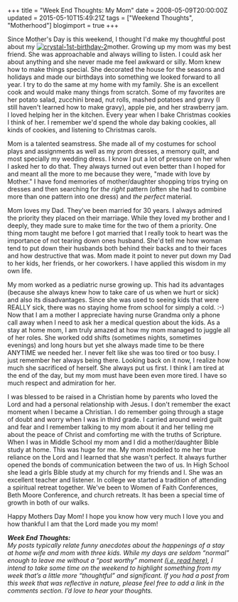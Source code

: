 +++
title = "Week End Thoughts: My Mom"
date = 2008-05-09T20:00:00Z
updated = 2015-05-10T15:49:21Z
tags = ["Weekend Thoughts", "Motherhood"]
blogimport = true 
+++

Since Mother's Day is this weekend, I thought I'd make my thoughtful post about my [![crystal-1st-birthday-2](https://latc.s3.amazonaws.com/wp-content/uploads/2008/05/crystal-1st-birthday-2-300x296.jpg "crystal-1st-birthday-2")](https://latc.s3.amazonaws.com/wp-content/uploads/2008/05/crystal-1st-birthday-2.jpg)mother.  Growing up my mom was my best friend.  She was approachable and always willing to listen.  I could ask her about anything and she never made me feel awkward or silly. Mom knew how to make things special.   She decorated the house for the seasons and holidays and made our birthdays into something we looked forward to all year.  I try to do the same at my home with my family.    She is an excellent cook and would make many things from scratch.  Some of my favorites are her potato salad, zucchini bread, nut rolls,  mashed potatoes and gravy (I still haven't learned how to make gravy), apple pie, and her strawberry jam.   I loved helping her in the kitchen.  Every year when I bake Christmas cookies I think of her.  I remember we'd spend the whole day baking cookies, all kinds of cookies, and listening to Christmas carols.

Mom is a talented seamstress.  She made all of my costumes for school plays and assignments as well as my prom dresses, a memory quilt, and most specially my wedding dress.  I know I put a lot of pressure on her when I asked her to do that.  They always turned out even better than I hoped for and meant all the more to me because they were, "made with love by Mother."  I have fond memories of mother/daughter shopping trips trying on dresses and then searching for _the right_ pattern (often she had to combine more than one pattern into one dress) and _the perfect_ material.  

Mom loves my Dad.  They've been married for 30 years.  I always admired the priority they placed on their marriage.  While they loved my brother and I deeply, they made sure to make time for the two of them a priority.  One thing mom taught me before I got married that I really took to heart was the importance of not tearing down ones husband.  She'd tell me how woman tend to put down their husbands both behind their backs and to their faces and how destructive that was.  Mom made it point to never put down my Dad to her kids, her friends, or her coworkers.   I have applied this wisdom in my own life.  

My mom worked as a pediatric nurse growing up.  This had its advantages (because she always knew how to take care of us when we hurt or sick) and also its disadvantages.  Since she was used to seeing kids that were REALLY sick, there was no staying home from school for simply a cold. :-)  Now that I am a mother I appreciate having nurse Grandma only a phone call away when I need to ask her a medical question about the kids.  As a stay at home mom, I am truly amazed at how my mom managed to juggle all of her roles.  She worked odd shifts (sometimes nights, sometimes evenings)  and long hours but yet she always made time to be there ANYTIME we needed her.   I never felt like she was too tired or too busy.  I just remember her always being there.  Looking back on it now, I realize how much she sacrificed of herself.  She always put us first.  I think I am tired at the end of the day, but my mom must have been even more tired.  I have so much respect and admiration for her.  

I was blessed to be raised in a Christian home by parents who loved the Lord and had a personal relationship with Jesus.  I don't remember the exact moment when I became a Christian.  I do remember going through a stage of doubt and worry when I was in third grade.  I carried around weird guilt and fear and I remember talking to my mom about it and her telling me about the peace of Christ and comforting me with the truths of Scripture.   When I was in Middle School my mom and I did a mother/daughter Bible study at home.  This was huge for me.  My mom modeled to me her true reliance on the Lord and I learned that she wasn't perfect.  It always further opened the bonds of communication between the two of us.   In High School she lead a girls Bible study at my church for my friends and I.  She was an excellent teacher and listener.  In college we started a tradition of attending a spiritual retreat together.  We've been to Women of Faith Conferences, Beth Moore Conference, and church retreats.  It has been a special time of growth in both of our walks.  

Happy Mothers Day Mom!  I hope you know how very much I love you and how thankful I am that the Lord made you my mom!  

_**Week End Thoughts:**_  
_My posts typically relate funny anecdotes about the happenings of a stay at home wife and mom with three kids. While my days are seldom “normal” enough to leave me without a “post worthy” moment [(i.e. read here)](../2008/04/29/whats-up-doc/#tt), I intend to take some time on the weekend to highlight something from my week that’s a little more “thoughtful” and significant. If you had a post from this week that was reflective in nature, please feel free to add a link in the comments section. I’d love to hear your thoughts._  
